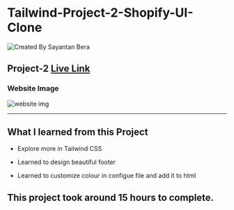 # Tailwind-Project-2-Shopify-UI-Clone

![Created By Sayantan Bera](https://img.shields.io/badge/Created%20By-Sayantan%20Bera-blue)

## **Project-2** [Live Link](https://app.netlify.com/sites/shopify-ui-clone-sayantan/overview)

### Website Image

![website img](./screenshots/poster.png)

---

## What I learned from this Project

- Explore more in Tailwind CSS

- Learned to design beautiful footer

- Learned to customize colour in configue file and add it to html

## This project took around 15 hours to complete.
